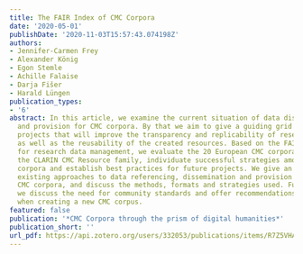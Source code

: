 ```yaml
---
title: The FAIR Index of CMC Corpora
date: '2020-05-01'
publishDate: '2020-11-03T15:57:43.074198Z'
authors:
- Jennifer-Carmen Frey
- Alexander König
- Egon Stemle
- Achille Falaise
- Darja Fišer
- Harald Lüngen
publication_types:
- '6'
abstract: In this article, we examine the current situation of data dissemination
  and provision for CMC corpora. By that we aim to give a guiding grid for future
  projects that will improve the transparency and replicability of research results
  as well as the reusability of the created resources. Based on the FAIR guiding principles
  for research data management, we evaluate the 20 European CMC corpora listed in
  the CLARIN CMC Resource family, individuate successful strategies among the existing
  corpora and establish best practices for future projects. We give an overview of
  existing approaches to data referencing, dissemination and provision in European
  CMC corpora, and discuss the methods, formats and strategies used. Furthermore,
  we discuss the need for community standards and offer recommendations for best practices
  when creating a new CMC corpus.
featured: false
publication: '*CMC Corpora through the prism of digital humanities*'
publication_short: ''
url_pdf: https://api.zotero.org/users/332053/publications/items/R7Z5VHA2/file/view
---
```


